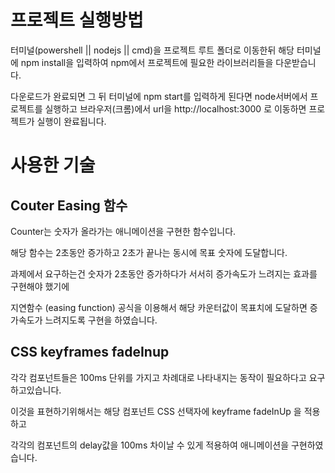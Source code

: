 # 프로젝트 실행방법

터미널(powershell || nodejs || cmd)을 프로젝트 루트 폴더로 이동한뒤 해당 터미널에 npm install을 입력하여 npm에서 프로젝트에 필요한 라이브러리들을 다운받습니다.

다운로드가 완료되면 그 뒤 터미널에 npm start를 입력하게 된다면 node서버에서 프로젝트를 실행하고 브라우저(크롬)에서 url을 http://localhost:3000 로 이동하면 프로젝트가 실행이 완료됩니다.

# 사용한 기술

## Couter Easing 함수

Counter는 숫자가 올라가는 애니메이션을 구현한 함수입니다.

해당 함수는 2초동안 증가하고 2초가 끝나는 동시에 목표 숫자에 도달합니다.

과제에서 요구하는건 숫자가 2초동안 증가하다가 서서히 증가속도가 느려지는 효과를 구현해야 했기에

지연함수 (easing function) 공식을 이용해서 해당 카운터값이 목표치에 도달하면 증가속도가 느려지도록 구현을 하였습니다.

## CSS keyframes fadeInup

각각 컴포넌트들은 100ms 단위를 가지고 차례대로 나타내지는 동작이 필요하다고 요구하고있습니다.

이것을 표현하기위해서는 해당 컴포넌트 CSS 선택자에 keyframe fadeInUp 을 적용하고 

각각의 컴포넌트의 delay값을 100ms 차이날 수 있게 적용하여 애니메이션을 구현하였습니다.
